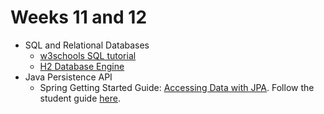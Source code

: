 # Weeks 11 and 12

- SQL and Relational Databases
	- [w3schools SQL tutorial](https://www.w3schools.com/sql/)
	- [H2 Database Engine](http://www.h2database.com)
- Java Persistence API
	- Spring Getting Started Guide: [Accessing Data with JPA](https://spring.io/guides/gs/accessing-data-jpa/). Follow the student guide [here]().